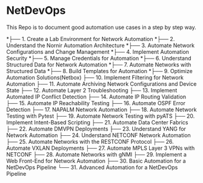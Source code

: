 # NetDevOps

This Repo is to document good automation use cases in a step by step way.

*├── 1. Create a Lab Environment for Network Automation
*├── 2. Understand the Nornir Automation Architecture
*├── 3. Automate Network Configurations and Change Management
*├── 4. Implement Automation Security
*├── 5. Manage Credentials for Automation
*├── 6. Understand Structured Data for Network Automation
*├── 7. Automate Networks with Structured Data
*├── 8. Build Templates for Automation
*├── 9. Optimize Automation Solutions(Netbox)
├── 10. Implement Filtering for Network Automation
├── 11. Automate Archiving Network Configurations and Device State
├── 12. Automate Layer 2 Troubleshooting
├── 13. Implement Automated IP Conflict Detection
├── 14. Automate IP Routing Validation
├── 15. Automate IP Reachability Testing
├── 16. Automate OSPF Error Detection
├── 17. NAPALM Network Automation
├── 18. Automate Network Testing with Pytest
├── 19. Automate Network Testing with pyATS
├── 20. Implement Intent-Based Scripting
├── 21. Automate Data Center Fabrics
├── 22. Automate DMVPN Deployments
├── 23. Understand YANG for Network Automation
├── 24. Understand NETCONF Network Automation
├── 25. Automate Networks with the RESTCONF Protocol
├── 26. Automate VXLAN Deployments
├── 27. Automate MPLS Layer 3 VPNs with NETCONF
├── 28. Automate Networks with gNMI
├── 29. Implement a Web Front-End for Network Automation
├── 30. Basic Automation for a NetDevOps Pipeline
└── 31. Advanced Automation for a NetDevOps Pipeline

